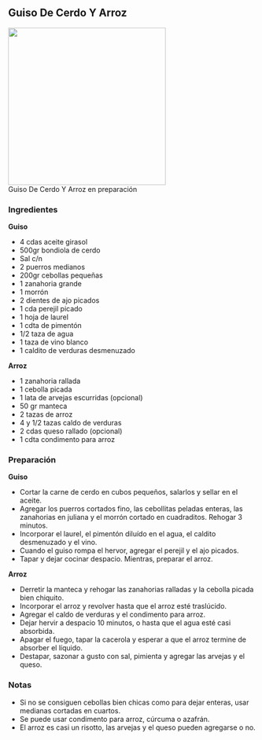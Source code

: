 ## Guiso De Cerdo Y Arroz

<div class="image">
  <img src="https://i.imgur.com/OO2kuZJ.jpg" height=320/>
  <div class="caption">Guiso De Cerdo Y Arroz en preparación</div>
</div>

### Ingredientes

**Guiso**

  * 4 cdas aceite girasol
  * 500gr bondiola de cerdo
  * Sal c/n
  * 2 puerros medianos
  * 200gr cebollas pequeñas
  * 1 zanahoria grande
  * 1 morrón
  * 2 dientes de ajo picados
  * 1 cda perejil picado
  * 1 hoja de laurel
  * 1 cdta de pimentón
  * 1/2 taza de agua
  * 1 taza de vino blanco
  * 1 caldito de verduras desmenuzado

**Arroz**

  * 1 zanahoria rallada
  * 1 cebolla picada
  * 1 lata de arvejas escurridas (opcional)
  * 50 gr manteca
  * 2 tazas de arroz
  * 4 y 1/2 tazas caldo de verduras
  * 2 cdas queso rallado (opcional)
  * 1 cdta condimento para arroz

### Preparación

**Guiso**
* Cortar la carne de cerdo en cubos pequeños, salarlos y sellar en el aceite.
* Agregar los puerros cortados fino, las cebollitas peladas enteras, las zanahorias en juliana y el morrón cortado en cuadraditos. Rehogar 3 minutos.
* Incorporar el laurel, el pimentón diluído en el agua, el caldito desmenuzado y el vino.
* Cuando el guiso rompa el hervor, agregar el perejil y el ajo picados.
* Tapar y dejar cocinar despacio. Mientras, preparar el arroz.

**Arroz**

* Derretir la manteca y rehogar las zanahorias ralladas y la cebolla picada bien chiquito.
* Incorporar el arroz y revolver hasta que el arroz esté traslúcido.
* Agregar el caldo de verduras y el condimento para arroz.
* Dejar hervir a despacio 10 minutos, o hasta que el agua esté casi absorbida.
* Apagar el fuego, tapar la cacerola y esperar a que el arroz termine de absorber el líquido.
* Destapar, sazonar a gusto con sal, pimienta y agregar las arvejas y el queso.

### Notas
* Si no se consiguen cebollas bien chicas como para dejar enteras, usar medianas
  cortadas en cuartos.
* Se puede usar condimento para arroz, cúrcuma o azafrán.
* El arroz es casi un risotto, las arvejas y el queso pueden agregarse o no.